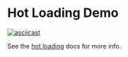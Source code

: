 # Hot Loading Demo

[![asciicast](https://asciinema.org/a/418277.svg)](https://asciinema.org/a/418277)

See the [hot loading](../../hot) docs for more info.
